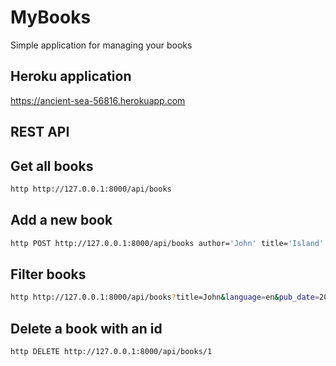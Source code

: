 # MyBooks

Simple application for managing your books

## Heroku application

<https://ancient-sea-56816.herokuapp.com>

## REST API

## Get all books

```bash
http http://127.0.0.1:8000/api/books
```

## Add a new book

```bash
http POST http://127.0.0.1:8000/api/books author='John' title='Island' language='en'
```

## Filter books

```bash
http http://127.0.0.1:8000/api/books?title=John&language=en&pub_date=2015-2020
```

## Delete a book with an id

```bash
http DELETE http://127.0.0.1:8000/api/books/1
```
